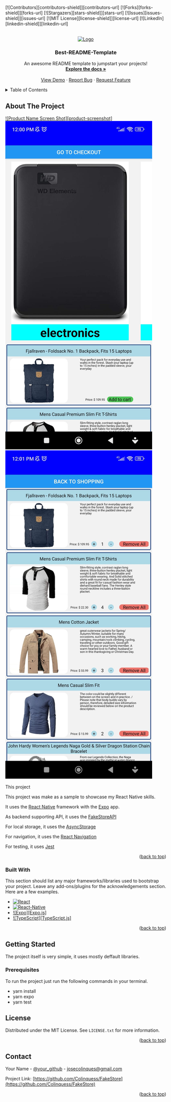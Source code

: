 <a name="readme-top"></a>

[![Contributors][contributors-shield]][contributors-url]
[![Forks][forks-shield]][forks-url]
[![Stargazers][stars-shield]][stars-url]
[![Issues][issues-shield]][issues-url]
[![MIT License][license-shield]][license-url]
[![LinkedIn][linkedin-shield]][linkedin-url]

<!-- PROJECT LOGO -->
<br />
<div align="center">
  <a href="https://github.com/othneildrew/Best-README-Template">
    <img src="images/logo.png" alt="Logo" width="80" height="80">
  </a>

  <h3 align="center">Best-README-Template</h3>

  <p align="center">
    An awesome README template to jumpstart your projects!
    <br />
    <a href="https://github.com/othneildrew/Best-README-Template"><strong>Explore the docs »</strong></a>
    <br />
    <br />
    <a href="https://github.com/othneildrew/Best-README-Template">View Demo</a>
    ·
    <a href="https://github.com/othneildrew/Best-README-Template/issues">Report Bug</a>
    ·
    <a href="https://github.com/othneildrew/Best-README-Template/issues">Request Feature</a>
  </p>
</div>

<!-- TABLE OF CONTENTS -->
<details>
  <summary>Table of Contents</summary>
  <ol>
    <li>
      <a href="#about-the-project">About The Project</a>
      <ul>
        <li><a href="#built-with">Built With</a></li>
      </ul>
    </li>
    <li>
      <a href="#getting-started">Getting Started</a>
      <ul>
        <li><a href="#prerequisites">Prerequisites</a></li>
      </ul>
    </li>
    <li><a href="#license">License</a></li>
    <li><a href="#contact">Contact</a></li>
  </ol>
</details>

<!-- ABOUT THE PROJECT -->
## About The Project

[![Product Name Screen Shot][product-screenshot]](https://example.com)
[![product-screenshot-1]][product-screenshot-1]
[![product-screenshot-2]][product-screenshot-2]

This project 

This project was make as a sample to showcase my React Native skills.

It uses the [React Native](https://reactnative.dev/) framework with the [Expo](https://expo.dev/) app.

As backend supporting API, it uses the [FakeStoreAPI](https://fakestoreapi.com/)

For local storage, it uses the [AsyncStorage](https://reactnative.dev/docs/asyncstorage)

For navigation, it uses the [React Navigation](https://reactnavigation.org/)

For testing, it uses [Jest](https://jestjs.io/)

<p align="right">(<a href="#readme-top">back to top</a>)</p>

### Built With

This section should list any major frameworks/libraries used to bootstrap your project. Leave any add-ons/plugins for the acknowledgements section. Here are a few examples.

* [![React][React.js]][React-url]
* [![React-Native][React-native]][React-native-url]
* [![Expo][Expo.js]][Expo-url]
* [![TypeScript][TypeScript.js]][TypeScript-url]

<p align="right">(<a href="#readme-top">back to top</a>)</p>

<!-- GETTING STARTED -->
## Getting Started

The project itself is very simple, it uses mostly deffault libraries.

### Prerequisites

To run the project just run the following commands in your terminal.
* yarn install
* yarn expo
* yarn test

<!-- LICENSE -->
## License

Distributed under the MIT License. See `LICENSE.txt` for more information.

<p align="right">(<a href="#readme-top">back to top</a>)</p>

<!-- CONTACT -->
## Contact

Your Name - [@your_github](https://colinquess.github.io/) - josecolinques@gmail.com

Project Link: [https://github.com/Colinquess/FakeStore](https://github.com/Colinquess/FakeStore)

<p align="right">(<a href="#readme-top">back to top</a>)</p>

[product-screenshot-1]: app/src/assets/screenshots/Project-Screenshot-1.jpeg
[product-screenshot-2]: app/src/assets/screenshots/Project-Screenshot-2.jpeg
[Next.js]: https://img.shields.io/badge/next.js-000000?style=for-the-badge&logo=nextdotjs&logoColor=white
[Next-url]: https://nextjs.org/
[React.js]: https://img.shields.io/badge/React-20232A?style=for-the-badge&logo=react&logoColor=61DAFB
[React-url]: https://reactjs.org/
[React-native]: https://img.shields.io/badge/React-Native-000000?style=for-the-badge&logo=react&logoColor=61DAFB
[React-native-url]: https://reactnative.dev/
[Expo]: https://img.shields.io/badge/Expo-000000?style=for-the-badge&logo=expo&logoColor=white
[Expo-url]: https://expo.io/
[TypeScript]: https://img.shields.io/badge/TypeScript-007ACC?style=for-the-badge&logo=typescript&logoColor=white
[TypeScript-url]: https://www.typescriptlang.org/
